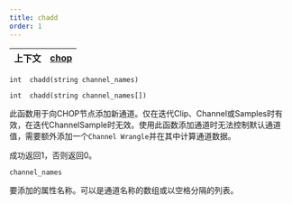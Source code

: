 ```yaml
---
title: chadd
order: 1
---
```

| 上下文 | [chop](../contexts/chop.html) |
| --- | --- |

`int  chadd(string channel_names)`

`int  chadd(string channel_names[])`

此函数用于向CHOP节点添加新通道。仅在迭代Clip、Channel或Samples时有效，在迭代ChannelSample时无效。使用此函数添加通道时无法控制默认通道值，需要额外添加一个`Channel Wrangle`并在其中计算通道数据。

成功返回1，否则返回0。

`channel_names`

要添加的属性名称。可以是通道名称的数组或以空格分隔的列表。
